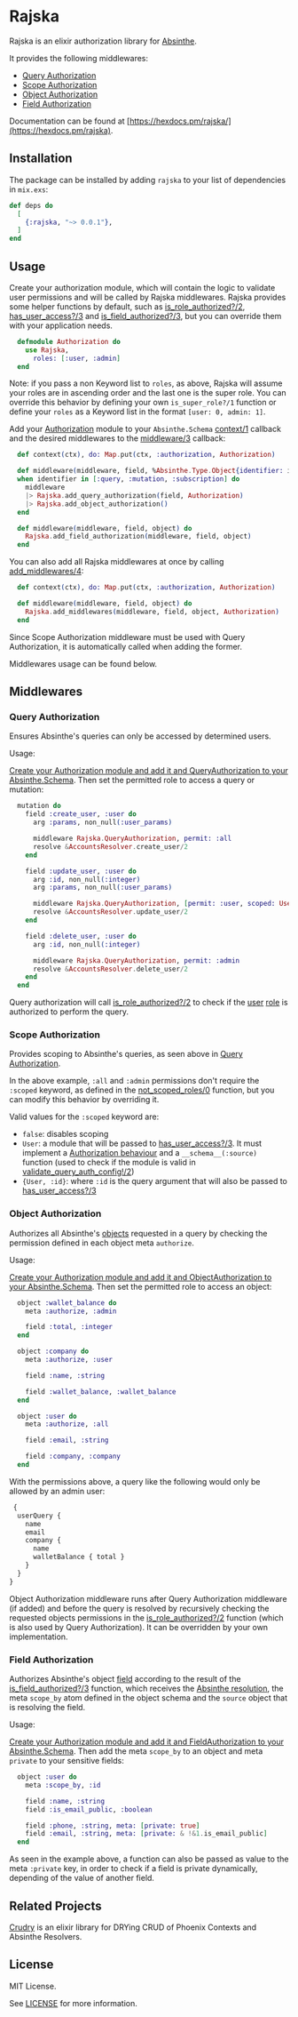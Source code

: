 # Rajska

Rajska is an elixir authorization library for [Absinthe](https://github.com/absinthe-graphql/absinthe).

It provides the following middlewares:

- [Query Authorization](#query-authorization)
- [Scope Authorization](#scope-authorization)
- [Object Authorization](#object-authorization)
- [Field Authorization](#field-authorization)

Documentation can be found at [https://hexdocs.pm/rajska/](https://hexdocs.pm/rajska).

## Installation

The package can be installed by adding `rajska` to your list of dependencies in `mix.exs`:

```elixir
def deps do
  [
    {:rajska, "~> 0.0.1"},
  ]
end
```

## Usage

Create your authorization module, which will contain the logic to validate user permissions and will be called by Rajska middlewares. Rajska provides some helper functions by default, such as [is_role_authorized?/2](https://hexdocs.pm/rajska), [has_user_access?/3](https://hexdocs.pm/rajska) and [is_field_authorized?/3](https://hexdocs.pm/rajska), but you can override them with your application needs.

```elixir
  defmodule Authorization do
    use Rajska,
      roles: [:user, :admin]
  end
```

Note: if you pass a non Keyword list to `roles`, as above, Rajska will assume your roles are in ascending order and the last one is the super role. You can override this behavior by defining your own `is_super_role?/1` function or define your `roles` as a Keyword list in the format `[user: 0, admin: 1]`.

Add your [Authorization](https://hexdocs.pm/rajska/Rajska.Authorization.html) module to your `Absinthe.Schema` [context/1](https://hexdocs.pm/absinthe/Absinthe.Schema.html#c:context/1) callback and the desired middlewares to the [middleware/3](https://hexdocs.pm/absinthe/Absinthe.Middleware.html#module-the-middleware-3-callback) callback:

```elixir
  def context(ctx), do: Map.put(ctx, :authorization, Authorization)

  def middleware(middleware, field, %Absinthe.Type.Object{identifier: identifier})
  when identifier in [:query, :mutation, :subscription] do
    middleware
    |> Rajska.add_query_authorization(field, Authorization)
    |> Rajska.add_object_authorization()
  end

  def middleware(middleware, field, object) do
    Rajska.add_field_authorization(middleware, field, object)
  end
```

You can also add all Rajska middlewares at once by calling [add_middlewares/4](https://hexdocs.pm/rajska/Rajska.Schema.html#add_middlewares/4):

```elixir
  def context(ctx), do: Map.put(ctx, :authorization, Authorization)

  def middleware(middleware, field, object) do
    Rajska.add_middlewares(middleware, field, object, Authorization)
  end
```

Since Scope Authorization middleware must be used with Query Authorization, it is automatically called when adding the former.

Middlewares usage can be found below.

## Middlewares

### Query Authorization

Ensures Absinthe's queries can only be accessed by determined users.

Usage:

[Create your Authorization module and add it and QueryAuthorization to your Absinthe.Schema](#usage). Then set the permitted role to access a query or mutation:

```elixir
  mutation do
    field :create_user, :user do
      arg :params, non_null(:user_params)

      middleware Rajska.QueryAuthorization, permit: :all
      resolve &AccountsResolver.create_user/2
    end

    field :update_user, :user do
      arg :id, non_null(:integer)
      arg :params, non_null(:user_params)

      middleware Rajska.QueryAuthorization, [permit: :user, scoped: User] # same as {User, :id}
      resolve &AccountsResolver.update_user/2
    end

    field :delete_user, :user do
      arg :id, non_null(:integer)

      middleware Rajska.QueryAuthorization, permit: :admin
      resolve &AccountsResolver.delete_user/2
    end
  end
```

Query authorization will call [is_role_authorized?/2](https://hexdocs.pm/rajska/Rajska.Authorization.html#c:is_role_authorized?/2) to check if the [user](https://hexdocs.pm/rajska/Rajska.Authorization.html#c:get_current_user/1) [role](https://hexdocs.pm/rajska/Rajska.Authorization.html#c:get_user_role/1) is authorized to perform the query.

### Scope Authorization

Provides scoping to Absinthe's queries, as seen above in [Query Authorization](#query-authorization).

In the above example, `:all` and `:admin` permissions don't require the `:scoped` keyword, as defined in the [not_scoped_roles/0](https://hexdocs.pm/rajska/Rajska.Authorization.html#c:not_scoped_roles/0) function, but you can modify this behavior by overriding it.

Valid values for the `:scoped` keyword are:

- `false`: disables scoping
- `User`: a module that will be passed to [has_user_access?/3](https://hexdocs.pm/rajska/Rajska.Authorization.html#c:has_user_access?/3). It must implement a [Authorization behaviour](https://hexdocs.pm/rajska/Rajska.Authorization.html) and a `__schema__(:source)` function (used to check if the module is valid in [validate_query_auth_config!/2](https://hexdocs.pm/rajska/Rajska.Schema.html#validate_query_auth_config!/2))
- `{User, :id}`: where `:id` is the query argument that will also be passed to [has_user_access?/3](https://hexdocs.pm/rajska/Rajska.Authorization.html#c:has_user_access?/3)

### Object Authorization

Authorizes all Absinthe's [objects](https://hexdocs.pm/absinthe/Absinthe.Schema.Notation.html#object/3) requested in a query by checking the permission defined in each object meta `authorize`.

Usage:

[Create your Authorization module and add it and ObjectAuthorization to your Absinthe.Schema](#usage). Then set the permitted role to access an object:

```elixir
  object :wallet_balance do
    meta :authorize, :admin

    field :total, :integer
  end

  object :company do
    meta :authorize, :user

    field :name, :string

    field :wallet_balance, :wallet_balance
  end

  object :user do
    meta :authorize, :all

    field :email, :string

    field :company, :company
  end
```

With the permissions above, a query like the following would only be allowed by an admin user:

```graphql
 {
  userQuery {
    name
    email
    company {
      name
      walletBalance { total }
    }
  }
}
```

Object Authorization middleware runs after Query Authorization middleware (if added) and before the query is resolved by recursively checking the requested objects permissions in the [is_role_authorized?/2](https://hexdocs.pm/rajska/Rajska.Authorization.html#c:is_role_authorized?/2) function (which is also used by Query Authorization). It can be overridden by your own implementation.

### Field Authorization

Authorizes Absinthe's object [field](https://hexdocs.pm/absinthe/Absinthe.Schema.Notation.html#field/4) according to the result of the [is_field_authorized?/3](https://hexdocs.pm/rajska/Rajska.Authorization.html#c:is_field_authorized?/3) function, which receives the [Absinthe resolution](https://hexdocs.pm/absinthe/Absinthe.Resolution.html), the meta `scope_by` atom defined in the object schema and the `source` object that is resolving the field.

Usage:

[Create your Authorization module and add it and FieldAuthorization to your Absinthe.Schema](#usage). Then add the meta `scope_by` to an object and meta `private` to your sensitive fields:

```elixir
  object :user do
    meta :scope_by, :id

    field :name, :string
    field :is_email_public, :boolean

    field :phone, :string, meta: [private: true]
    field :email, :string, meta: [private: & !&1.is_email_public]
  end
```

As seen in the example above, a function can also be passed as value to the meta `:private` key, in order to check if a field is private dynamically, depending of the value of another field.

## Related Projects

[Crudry](https://github.com/gabrielpra1/crudry) is an elixir library for DRYing CRUD of Phoenix Contexts and Absinthe Resolvers.

## License

MIT License.

See [LICENSE](./LICENSE) for more information.
